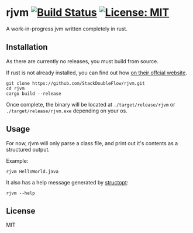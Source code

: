 # rjvm [![Build Status](https://travis-ci.com/StackDoubleFlow/rjvm.svg?token=w2Qd2PZXZDMXJBYfVgvu&branch=master)](https://travis-ci.com/StackDoubleFlow/rjvm) [![License: MIT](https://img.shields.io/badge/License-MIT-yellow.svg)](https://opensource.org/licenses/MIT)

A work-in-progress jvm written completely in rust.

## Installation

As there are currently no releases, you must build from source.

If rust is not already installed, you can find out how [on their offcial website](https://www.rust-lang.org/tools/install).

```shell
git clone https://github.com/StackDoubleFlow/rjvm.git
cd rjvm
cargo build --release
```

Once complete, the binary will be located at `./target/release/rjvm` or `./target/release/rjvm.exe` depending on your os.

## Usage

For now, rjvm will only parse a class file, and print out it's contents as a structured output.

Example:

```shell
rjvm HelloWorld.java
```

It also has a help message generated by [structopt](https://github.com/TeXitoi/structopt):
```shell
rjvm --help
```

## License
MIT